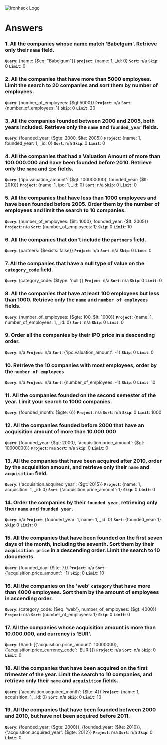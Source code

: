 ![Ironhack Logo](https://i.imgur.com/1QgrNNw.png)

# Answers

### 1. All the companies whose name match 'Babelgum'. Retrieve only their `name` field.

**`Query`**: {name: {$eq: "Babelgum"}}
**`project`**: {name: 1, _id: 0}
**`Sort`**: n/a
**`Skip`**: 0
**`Limit`**: 0

### 2. All the companies that have more than 5000 employees. Limit the search to 20 companies and sort them by **number of employees**.

**`Query`**: {number_of_employees: {$gt:5000}}
**`Project`**: n/a
**`Sort`**: {number_of_employees: 1} 
**`Skip`**: 0
**`Limit`**: 20

### 3. All the companies founded between 2000 and 2005, both years included. Retrieve only the `name` and `founded_year` fields.

**`Query`**: {founded_year: {$gte: 2000, $lte: 2005}}
**`Project`**: {name: 1, founded_year: 1, _id: 0}
**`Sort`**: n/a
**`Skip`**: 0
**`Limit`**: 0

### 4. All the companies that had a Valuation Amount of more than 100.000.000 and have been founded before 2010. Retrieve only the `name` and `ipo` fields.

**`Query`**: {'ipo.valuation_amount': {$gt: 100000000}, founded_year: {$lt: 2010}}
**`Project`**: {name: 1, ipo: 1, _id: 0}
**`Sort`**: n/a
**`Skip`**: 0
**`Limit`**: 0

### 5. All the companies that have less than 1000 employees and have been founded before 2005. Order them by the number of employees and limit the search to 10 companies.

**`Query`**: {number_of_employees: {$lt: 1000}, founded_year: {$lt: 2005}}
**`Project`**: n/a
**`Sort`**: {number_of_employees: 1}
**`Skip`**: 0
**`Limit`**: 10

### 6. All the companies that don't include the `partners` field.

**`Query`**: {partners: {$exists: false}}
**`Project`**: n/a
**`Sort`**: n/a
**`Skip`**: 0
**`Limit`**: 0

### 7. All the companies that have a null type of value on the `category_code` field.

**`Query`**: {category_code: {$type: 'null'}}
**`Project`**: n/a
**`Sort`**: n/a
**`Skip`**: 0
**`Limit`**: 0

### 8. All the companies that have at least 100 employees but less than 1000. Retrieve only the `name` and `number of employees` fields.

**`Query`**: {number_of_employees: {$gte: 100, $lt: 1000}}
**`Project`**: {name: 1, number_of_employees: 1, _id: 0}
**`Sort`**: n/a
**`Skip`**: 0
**`Limit`**: 0

### 9. Order all the companies by their IPO price in a descending order.

**`Query`**: n/a
**`Project`**: n/a
**`Sort`**: {'ipo.valuation_amount': -1}
**`Skip`**: 0
**`Limit`**: 0

### 10. Retrieve the 10 companies with most employees, order by the `number of employees`

**`Query`**: n/a
**`Project`**: n/a
**`Sort`**: {number_of_employees: -1} 
**`Skip`**: 0
**`Limit`**: 10

### 11. All the companies founded on the second semester of the year. Limit your search to 1000 companies.

**`Query`**: {founded_month: {$gte: 6}}
**`Project`**: n/a
**`Sort`**: n/a
**`Skip`**: 0
**`Limit`**: 1000

### 12. All the companies founded before 2000 that have an acquisition amount of more than 10.000.000

**`Query`**: {founded_year: {$gt: 2000}, 'acquisition.price_amount': {$gt: 10000000}}
**`Project`**: n/a
**`Sort`**: n/a
**`Skip`**: 0
**`Limit`**: 0

### 13. All the companies that have been acquired after 2010, order by the acquisition amount, and retrieve only their `name` and `acquisition` field.

**`Query`**: {'acquisition.acquired_year': {$gt: 2015}}
**`Project`**: {name: 1, acquisition: 1, _id: 0}
**`Sort`**: {'acquisition.price_amount': 1}
**`Skip`**: 0
**`Limit`**: 0

### 14. Order the companies by their `founded year`, retrieving only their `name` and `founded year`.

**`Query`**: n/a
**`Project`**: {founded_year: 1, name: 1, _id: 0}
**`Sort`**: {founded_year: 1}
**`Skip`**: 0
**`Limit`**: 0

### 15. All the companies that have been founded on the first seven days of the month, including the seventh. Sort them by their `acquisition price` in a descending order. Limit the search to 10 documents.

**`Query`**: {founded_day: {$lte: 7}}
**`Project`**: n/a
**`Sort`**: {'acquisition.price_amount': -1}
**`Skip`**: 0
**`Limit`**: 10

### 16. All the companies on the 'web' `category` that have more than 4000 employees. Sort them by the amount of employees in ascending order.

**`Query`**: {category_code: {$eq: 'web'}, number_of_employees: {$gt: 4000}}
**`Project`**: n/a
**`Sort`**: {number_of_employees: 1}
**`Skip`**: 0
**`Limit`**: 0

### 17. All the companies whose acquisition amount is more than 10.000.000, and currency is 'EUR'.

**`Query`**: {$and: [{'acquisition.price_amount': 10000000}, {'acquisition.price_currency_code': 'EUR'}]}
**`Project`**: n/a
**`Sort`**: n/a
**`Skip`**: 0
**`Limit`**: 0

### 18. All the companies that have been acquired on the first trimester of the year. Limit the search to 10 companies, and retrieve only their `name` and `acquisition` fields.

**`Query`**: {'acquisition.acquired_month': {$lte: 4}}
**`Project`**: {name: 1, acquisition: 1, _id: 0}
**`Sort`**: n/a
**`Skip`**: 0
**`Limit`**: 10

### 19. All the companies that have been founded between 2000 and 2010, but have not been acquired before 2011.

**`Query`**: {founded_year: {$gte: 2000}}, {founded_year: {$lte: 2010}}, {'acquisition.acquired_year': {$gte: 2012}}
**`Project`**: n/a
**`Sort`**: n/a
**`Skip`**: 0
**`Limit`**: 0
